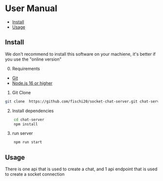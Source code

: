 # User Manual

- [Install](#install)
- [Usage](#usage)

## Install
We don't recommend to install this software on your machiene, it's better if you use the "online version"

0. Requirements
- [Git](https://git-scm.com/)
- [Node.js 16 or higher](https://nodejs.org/en/)

1. Git Clone
```bash
git clone  https://github.com/fischi20/socket-chat-server.git chat-server
```

2. Install dependencies
```bash
    cd chat-server
    npm install
```

3. run server
```bash
    npm run start
```

## Usage
There is one api that is used to create a chat, and 1 api endpoint that is used to create a socket connection

